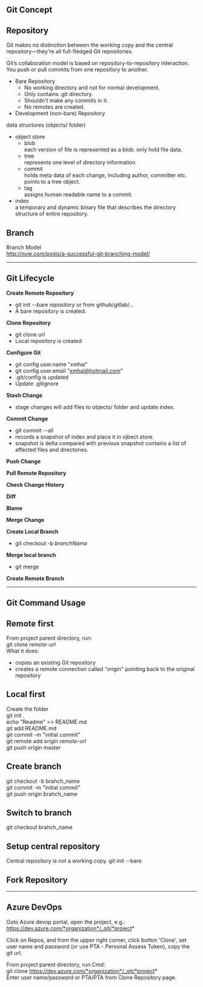 ## Git Concept
## Repository
Git makes no distinction between the working copy and the central repository—they're all full-fledged Git repositories.

Git’s collaboration model is based on repository-to-repository interaction. You push or pull commits from one repository to another.

- Bare Repository
  - No working directory and not for normal development.
  - Only contains .git directory.
  - Shouldn't make any commits in it.
  - No remotes are created.
- Development (non-bare) Repository

data structures (objects/ folder)
- object store
  - blob  
    each version of file is represented as a blob. only hold file data.
  - tree  
    represents one level of directory information.
  - commit  
    holds meta data of each change, including author, committer etc.  
    points to a tree object.
  - tag  
    assigns human readable name to a commit.
- index  
  a temporary and dynamic binary file that describes the directory structure of entire repository.


## Branch
Branch Model  
http://nvie.com/posts/a-successful-git-branching-model/

---
## Git Lifecycle
**Create Remote Repository**
- git init --bare *repository* or from github/gitlab/...
- A bare repository is created.

**Clone Repository**
- git clone *url*
- Local repository is created

**Configure Git**  
- git config user.name "xmhai"
- git config user.email "xmhai@hotmail.com"
- .git/config is updated
- Update .gitignore

**Stash Change**
- stage changes will add files to objects/ folder and update index.

**Commit Change**
- git commit --all
- records a snapshot of index and place it in ojbect store.
- snapshot is delta compared with previous snapshot contains a list of affected files and directories.

**Push Change**

**Pull Remote Repository**

**Check Change History**

**Diff**

**Blame**

**Merge Change**

**Create Local Branch**
- git checkout -b *branchName*

**Merge local branch**
- git merge

**Create Remote Branch**

---
## Git Command Usage
## Remote first
From project parent directory, run:  
git clone *remote-url*  
What it does:
- copies an existing Git repository
- creates a remote connection called "origin" pointing back to the original repository

## Local first
Create the folder  
git init .  
echo "Readme" >> README.md  
git add README.md  
git commit -m "initial commit"  
git remote add origin *remote-url*  
git push origin master  

## Create branch
git checkout -b brahch_name  
git commit -m "initial commit"  
git push origin brahch_name  

## Switch to branch
git checkout brahch_name

## Setup central repository
Central repository is not a working copy.
git init --bare  

## Fork Repository


---
## Azure DevOps
Goto Azure devop portal, open the project, e.g.:  https://dev.azure.com/*organization*/_git/*project*

Click on Repos, and from the upper right corner, click button  'Clone',
set user name and password (or use PTA - Personal Assess Token), copy the git url.

From project parent directory, run Cmd:  
git clone https://dev.azure.com/*organization*/_git/*project*  
Enter user name/password or PTA/PTA from Clone Repository page.

